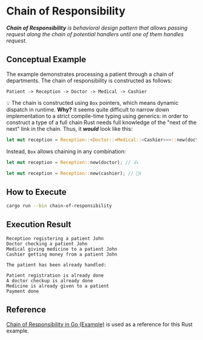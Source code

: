 # Chain of Responsibility

_**Chain of Responsibility** is behavioral design pattern that allows passing
request along the chain of potential handlers until one of them handles request._

## Conceptual Example

The example demonstrates processing a patient through a chain of departments.
The chain of responsibility is constructed as follows:

```
Patient -> Reception -> Doctor -> Medical -> Cashier
```

💡 The chain is constructed using `Box` pointers, which means dynamic dispatch
in runtime. **Why?** It seems quite difficult to narrow down implementation
to a strict compile-time typing using generics: in order to construct a type
of a full chain Rust needs full knowledge of the "next of the next" link in the
chain. Thus, it ***would*** look like this:

```rust
let mut reception = Reception::<Doctor::<Medical::<Cashier>>>::new(doctor); // 😱
```

Instead, `Box` allows chaining in any combination:

```rust
let mut reception = Reception::new(doctor); // 👍

let mut reception = Reception::new(cashier); // 🕵️‍♀️
```

## How to Execute

```bash
cargo run --bin chain-of-responsibility
```

## Execution Result

```
Reception registering a patient John
Doctor checking a patient John
Medical giving medicine to a patient John
Cashier getting money from a patient John

The patient has been already handled:

Patient registration is already done
A doctor checkup is already done
Medicine is already given to a patient
Payment done
```

## Reference

[Chain of Responsibility in Go (Example)](https://refactoring.guru/design-patterns/chain-of-responsibility/go/example) is used as a reference for this Rust example.
